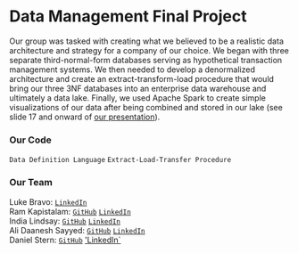 # Data Management Final Project

Our group was tasked with creating what we believed to be a realistic data architecture and strategy for a company of our choice. We began with three separate third-normal-form databases serving as hypothetical transaction management systems. We then needed to develop a denormalized architecture and create an extract-transform-load procedure that would bring our three 3NF databases into an enterprise data warehouse and ultimately a data lake. Finally, we used Apache Spark to create simple visualizations of our data after being combined and stored in our lake (see slide 17 and onward of [our presentation](https://github.com/lukembravo/data_management_final_project/blob/master/Presentation%20deck.pdf)).

### Our Code 
`Data Definition Language` `Extract-Load-Transfer Procedure`

### Our Team
Luke Bravo: [`LinkedIn`](https://www.linkedin.com/in/luke-bravo/)  
Ram Kapistalam: [`GitHub`](https://github.com/rkapistalam) [`LinkedIn`](https://www.linkedin.com/in/ramkapistalam/)  
India Lindsay: [`GitHub`](https://github.com/indialindsay) [`LinkedIn`](https://www.linkedin.com/in/india-lindsay/)  
Ali Daanesh Sayyed: [`GitHub`](https://github.com/adsayyed?tab=repositories) [`LinkedIn`](https://www.linkedin.com/in/adsayyed/)  
Daniel Stern: [`GitHub`](https://github.com/Daniel-Stern-98) ['LinkedIn`](https://www.linkedin.com/in/daniel-g-stern/)